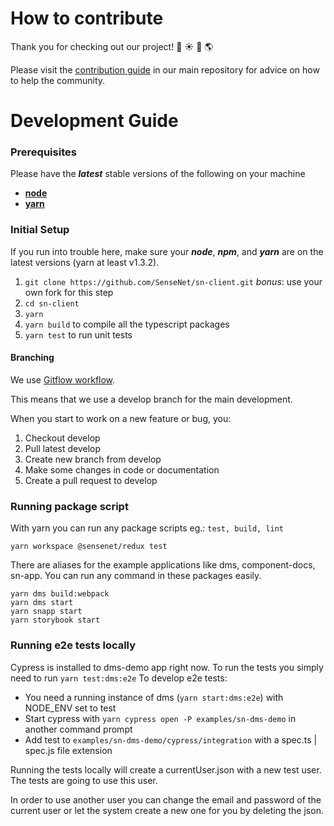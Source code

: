 # How to contribute

Thank you for checking out our project! :star2: :sunny: :deciduous_tree: :earth_americas:

Please visit the [contribution guide](https://github.com/SenseNet/sensenet/blob/master/CONTRIBUTING.md) in our main repository for advice on how to help the community.

# Development Guide

### Prerequisites

Please have the **_latest_** stable versions of the following on your machine

- [**node**](https://nodejs.org/en/download/)
- [**yarn**](https://yarnpkg.com/en/docs/install#windows-stable)

### Initial Setup

If you run into trouble here, make sure your **_node_**, **_npm_**, and **_yarn_** are on the latest versions (yarn at least v1.3.2).

1.  `git clone https://github.com/SenseNet/sn-client.git` _bonus_: use your own fork for this step
2.  `cd sn-client`
3.  `yarn`
4.  `yarn build` to compile all the typescript packages
5.  `yarn test` to run unit tests

#### Branching

We use [Gitflow workflow](https://www.atlassian.com/git/tutorials/comparing-workflows/gitflow-workflow).

This means that we use a develop branch for the main development.

When you start to work on a new feature or bug, you:

1. Checkout develop
2. Pull latest develop
3. Create new branch from develop
4. Make some changes in code or documentation
5. Create a pull request to develop

### Running package script

With yarn you can run any package scripts eg.: `test, build, lint`

```shell
yarn workspace @sensenet/redux test
```

There are aliases for the example applications like dms, component-docs, sn-app.
You can run any command in these packages easily.

```shell
yarn dms build:webpack
yarn dms start
yarn snapp start
yarn storybook start
```

### Running e2e tests locally

Cypress is installed to dms-demo app right now. To run the tests you simply need to run `yarn test:dms:e2e`
To develop e2e tests:

- You need a running instance of dms (`yarn start:dms:e2e`) with NODE_ENV set to test
- Start cypress with `yarn cypress open -P examples/sn-dms-demo` in another command prompt
- Add test to `examples/sn-dms-demo/cypress/integration` with a spec.ts | spec.js file extension

Running the tests locally will create a currentUser.json with a new test user. The tests are going to use this user.

In order to use another user you can change the email and password of the current user or let the system create a new one for you by deleting the json.
